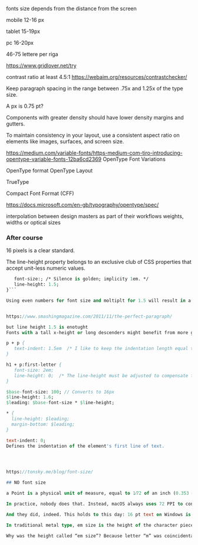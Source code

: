 fonts size depends from the distance from the screen

mobile
12-16 px

tablet
15-19px

pc
16-20px

46-75 lettere per riga

https://www.gridlover.net/try

contrast ratio at least 4.5:1
https://webaim.org/resources/contrastchecker/

Keep paragraph spacing in the range between .75x and 1.25x of the type size.

A px is 0.75 pt?

Components with greater density should have lower density margins and gutters.

To maintain consistency in your layout, use a consistent aspect ratio on elements like images, surfaces, and screen size.

https://medium.com/variable-fonts/https-medium-com-tiro-introducing-opentype-variable-fonts-12ba6cd2369
OpenType Font Variations

OpenType format
OpenType Layout

TrueType

Compact Font Format (CFF)


https://docs.microsoft.com/en-gb/typography/opentype/spec/


interpolation between design masters as part of their workflows
weights, widths or optical sizes


### After course
16 pixels is a clear standard. 


The line-height property belongs to an exclusive club of CSS properties that accept unit-less numeric values.

```p {
   font-size:; /* Silence is golden; implicity 1em. */
   line-height: 1.5;
}```

Using even numbers for font size and moltiplt for 1.5 will result in a whole number


https://www.smashingmagazine.com/2011/11/the-perfect-paragraph/

but line height 1.5 is enotught
Fonts with a tall x-height or long descenders might benefit from more generous, separative leading. 

p + p {
   text-indent: 1.5em  /* I like to keep the indentation length equal to the line height. */
}

h1 + p:first-letter {
   font-size: 2em;
   line-height: 0;  /* The line-height must be adjusted to compensate for the increased font size, otherwise the leading for the overall line is disrupted. I find that any values below 0.4 work. */
}

$base-font-size: 100; // Converts to 16px
$line-height: 1.6;
$leading: $base-font-size * $line-height;

* {
  line-height: $leading;
  margin-bottom: $leading;
}

text-indent: 0;
Defines the indentation of the element's first line of text.




https://tonsky.me/blog/font-size/

## NO font size

a Point is a physical unit of measure, equal to 1⁄72 of an inch (0.353 mm) The idea here was that you set font size directly in physical units, ignoring minute details like screen resolution. If I want to see my letters 2 inches tall, I can do that by setting the font size to 144 pt.

In practice, nobody does that. Instead, macOS always uses 72 PPI to convert points to pixels. If you put macOS on a 32” monitor and a 24” monitor, both set to 1080p resolution, you’ll get identical pixel size, but not physical size, undermining the original idea.

And they did, indeed. This holds to this day: 16 pt text on Windows is ⅓ larger than 16 pt text on macOS. Fun!

In traditional metal type, em size is the height of the character piece.

Why was the height called “em size”? Because letter “m” was coincidentally a square, and “m” width == character piece height == em size. Simple!